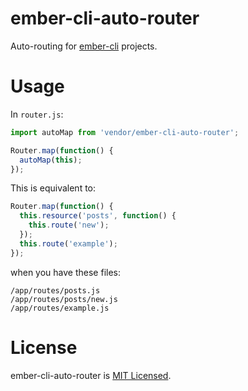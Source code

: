 ember-cli-auto-router
=====================

Auto-routing for [ember-cli](http://ember-cli.com/) projects.

# Usage

In `router.js`:

```javascript
import autoMap from 'vendor/ember-cli-auto-router';

Router.map(function() {
  autoMap(this);
});
```

This is equivalent to:

```javascript
Router.map(function() {
  this.resource('posts', function() {
    this.route('new');
  });
  this.route('example');
});
```

when you have these files:

```
/app/routes/posts.js
/app/routes/posts/new.js
/app/routes/example.js
```

# License

ember-cli-auto-router is [MIT Licensed](https://github.com/diogoko/ember-cli-auto-router/blob/master/LICENSE.md).
